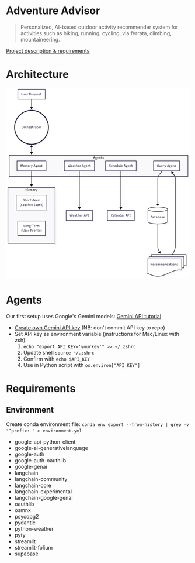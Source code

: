 # Adventure Advisor

> Personalized, AI-based outdoor activity recommender system for activities such as hiking, running, cycling, via ferrata, climbing, mountaineering.

[Project description & requirements](https://docs.google.com/document/d/1fnTi8bGLr4bmyiPhwUcyi8KCYAVgEAzMyFstvKaeqNs/edit?usp=sharing)

# Architecture
![Architecture](assets/architecture.png)

# Agents
Our first setup uses Google's Gemini models: [Gemini API tutorial](https://colab.research.google.com/github/google-gemini/cookbook/blob/main/quickstarts/Get_started.ipynb)


- [Create own Gemini API key](https://aistudio.google.com/app/apikey) (NB: don't commit API key to repo)
- Set API key as environment variable (instructions for Mac/Linux with zsh):
  1. `echo "export API_KEY='yourkey'" >> ~/.zshrc`
  2. Update shell `source ~/.zshrc`
  3. Confirm with `echo $API_KEY`
  4. Use in Python script with `os.environ["API_KEY"]`


# Requirements
## Environment
Create conda environment file: `conda env export --from-history | grep -v "^prefix: " > environment.yml`

- google-api-python-client
- google-ai-generativelanguage
- google-auth
- google-auth-oauthlib
- google-genai
- langchain
- langchain-community
- langchain-core
- langchain-experimental
- langchain-google-genai
- oauthlib
- osmnx
- psycopg2
- pydantic
- python-weather
- pyty
- streamlit
- streamlit-folium
- supabase
